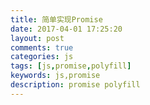 ```yaml
---
title: 简单实现Promise
date: 2017-04-01 17:25:20
layout: post
comments: true
categories: js
tags: [js,promise,polyfill]
keywords: js,promise
description: promise polyfill
---
```



